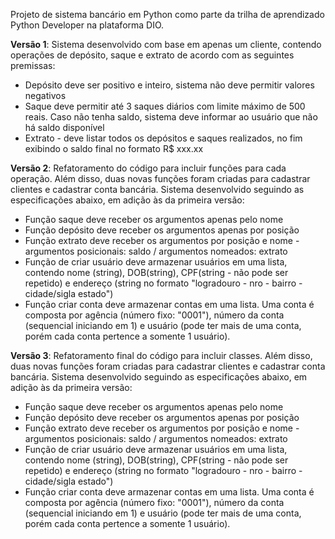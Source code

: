 Projeto de sistema bancário em Python como parte da trilha de aprendizado Python Developer na plataforma DIO.

**Versão 1**:
Sistema desenvolvido com base em apenas um cliente, contendo operações de depósito, saque e extrato de acordo com as seguintes premissas:

- Depósito deve ser positivo e inteiro, sistema não deve permitir valores negativos
- Saque deve permitir até 3 saques diários com limite máximo de 500 reais. Caso não tenha saldo, sistema deve informar ao usuário que não há saldo disponível
- Extrato - deve listar todos os depósitos e saques realizados, no fim exibindo o saldo final no formato R$ xxx.xx

**Versão 2**:
Refatoramento do código para incluir funções para cada operação. Além disso, duas novas funções foram criadas para cadastrar clientes e cadastrar conta bancária. Sistema desenvolvido seguindo as especificações abaixo, em adição às da primeira versão:

- Função saque deve receber os argumentos apenas pelo nome
- Função depósito deve receber os argumentos apenas por posição
- Função extrato deve receber os argumentos por posição e nome - argumentos posicionais: saldo / argumentos nomeados: extrato
- Função de criar usuário deve armazenar usuários em uma lista, contendo nome (string), DOB(string), CPF(string - não pode ser repetido) e endereço (string no formato "logradouro - nro - bairro - cidade/sigla estado")
- Função criar conta deve armazenar contas em uma lista. Uma conta é composta por agência (número fixo: "0001"), número da conta (sequencial iniciando em 1) e usuário (pode ter mais de uma conta, porém cada conta pertence a somente 1 usuário).

**Versão 3**:
Refatoramento final do código para incluir classes. Além disso, duas novas funções foram criadas para cadastrar clientes e cadastrar conta bancária. Sistema desenvolvido seguindo as especificações abaixo, em adição às da primeira versão:

- Função saque deve receber os argumentos apenas pelo nome
- Função depósito deve receber os argumentos apenas por posição
- Função extrato deve receber os argumentos por posição e nome - argumentos posicionais: saldo / argumentos nomeados: extrato
- Função de criar usuário deve armazenar usuários em uma lista, contendo nome (string), DOB(string), CPF(string - não pode ser repetido) e endereço (string no formato "logradouro - nro - bairro - cidade/sigla estado")
- Função criar conta deve armazenar contas em uma lista. Uma conta é composta por agência (número fixo: "0001"), número da conta (sequencial iniciando em 1) e usuário (pode ter mais de uma conta, porém cada conta pertence a somente 1 usuário).
